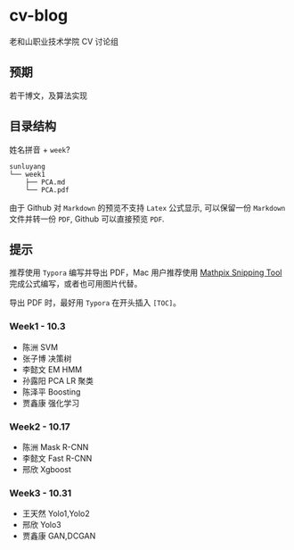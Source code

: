 # cv-blog

老和山职业技术学院 CV 讨论组



## 预期

若干博文，及算法实现



## 目录结构

姓名拼音 + `week`?



```
sunluyang
└── week1
    ├── PCA.md
    └── PCA.pdf
```

由于 Github 对 `Markdown` 的预览不支持 `Latex` 公式显示, 可以保留一份 `Markdown` 文件并转一份 `PDF`, Github 可以直接预览 `PDF`.




## 提示

推荐使用 `Typora` 编写并导出 PDF，Mac 用户推荐使用 [Mathpix Snipping Tool](https://itunes.apple.com/cn/app/mathpix-snipping-tool/id1349670778?mt=12) 完成公式编写，或者也可用图片代替。


导出 PDF 时，最好用 `Typora` 在开头插入 `[TOC]`。




### Week1 - 10.3

- 陈洲 SVM
- 张子博 决策树
- 李懿文 EM HMM
- 孙露阳 PCA LR 聚类
- 陈泽平 Boosting
- 贾鑫康 强化学习

### Week2 - 10.17

- 陈洲 Mask R-CNN
- 李懿文 Fast R-CNN
- 邢欣 Xgboost

### Week3 - 10.31

- 王天然  Yolo1,Yolo2
- 邢欣    Yolo3
- 贾鑫康  GAN,DCGAN
